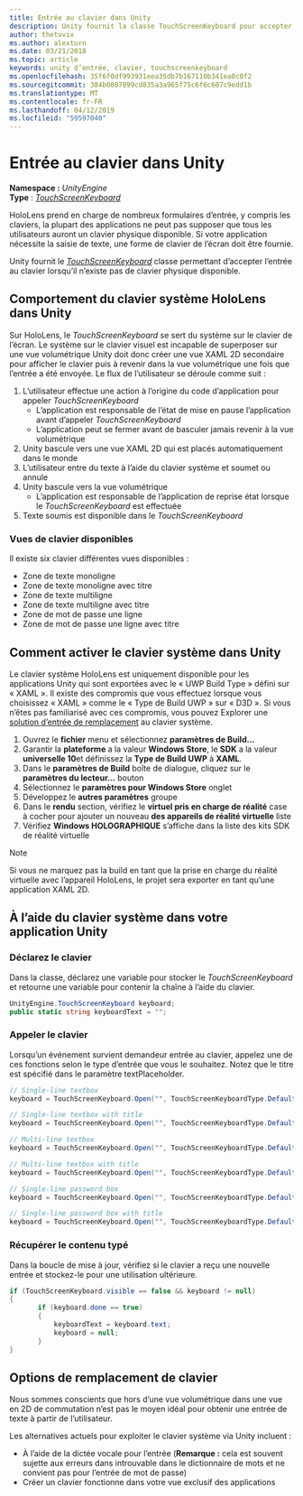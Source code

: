```yaml
---
title: Entrée au clavier dans Unity
description: Unity fournit la classe TouchScreenKeyboard pour accepter une entrée de clavier lorsqu’il n’existe pas de clavier physique disponible.
author: thetuvix
ms.author: alexturn
ms.date: 03/21/2018
ms.topic: article
keywords: unity d’entrée, clavier, touchscreenkeyboard
ms.openlocfilehash: 35f6f0df993931eea35db7b167110b341ea0c0f2
ms.sourcegitcommit: 384b0087899cd835a3a965f75c6f6c607c9edd1b
ms.translationtype: MT
ms.contentlocale: fr-FR
ms.lasthandoff: 04/12/2019
ms.locfileid: "59597040"
---
```

# <a name="keyboard-input-in-unity"></a>Entrée au clavier dans Unity

**Namespace :** *UnityEngine*<br>
 **Type** : *[TouchScreenKeyboard](http://docs.unity3d.com/ScriptReference/TouchScreenKeyboard.html)*

HoloLens prend en charge de nombreux formulaires d’entrée, y compris les claviers, la plupart des applications ne peut pas supposer que tous les utilisateurs auront un clavier physique disponible. Si votre application nécessite la saisie de texte, une forme de clavier de l’écran doit être fournie.

Unity fournit le *[TouchScreenKeyboard](http://docs.unity3d.com/ScriptReference/TouchScreenKeyboard.html)* classe permettant d’accepter l’entrée au clavier lorsqu’il n’existe pas de clavier physique disponible.

## <a name="hololens-system-keyboard-behavior-in-unity"></a>Comportement du clavier système HoloLens dans Unity

Sur HoloLens, le *TouchScreenKeyboard* se sert du système sur le clavier de l’écran. Le système sur le clavier visuel est incapable de superposer sur une vue volumétrique Unity doit donc créer une vue XAML 2D secondaire pour afficher le clavier puis à revenir dans la vue volumétrique une fois que l’entrée a été envoyée. Le flux de l’utilisateur se déroule comme suit :
1. L’utilisateur effectue une action à l’origine du code d’application pour appeler *TouchScreenKeyboard*
    * L’application est responsable de l’état de mise en pause l’application avant d’appeler *TouchScreenKeyboard*
    * L’application peut se fermer avant de basculer jamais revenir à la vue volumétrique
2. Unity bascule vers une vue XAML 2D qui est placés automatiquement dans le monde
3. L’utilisateur entre du texte à l’aide du clavier système et soumet ou annule
4. Unity bascule vers la vue volumétrique
    * L’application est responsable de l’application de reprise état lorsque le *TouchScreenKeyboard* est effectuée
5. Texte soumis est disponible dans le *TouchScreenKeyboard*

### <a name="available-keyboard-views"></a>Vues de clavier disponibles

Il existe six clavier différentes vues disponibles :
* Zone de texte monoligne
* Zone de texte monoligne avec titre
* Zone de texte multiligne
* Zone de texte multiligne avec titre
* Zone de mot de passe une ligne
* Zone de mot de passe une ligne avec titre

## <a name="how-to-enable-the-system-keyboard-in-unity"></a>Comment activer le clavier système dans Unity

Le clavier système HoloLens est uniquement disponible pour les applications Unity qui sont exportées avec le « UWP Build Type » défini sur « XAML ». Il existe des compromis que vous effectuez lorsque vous choisissez « XAML » comme le « Type de Build UWP » sur « D3D ». Si vous n’êtes pas familiarisé avec ces compromis, vous pouvez Explorer une [solution d’entrée de remplacement](#alternative-keyboard-options) au clavier système.
1. Ouvrez le **fichier** menu et sélectionnez **paramètres de Build...**
2. Garantir la **plateforme** a la valeur **Windows Store**, le **SDK** a la valeur **universelle 10**et définissez la **Type de Build UWP**  à **XAML**.
3. Dans le **paramètres de Build** boîte de dialogue, cliquez sur le **paramètres du lecteur...**  bouton
4. Sélectionnez le **paramètres pour Windows Store** onglet
5. Développez le **autres paramètres** groupe
6. Dans le **rendu** section, vérifiez le **virtuel pris en charge de réalité** case à cocher pour ajouter un nouveau **des appareils de réalité virtuelle** liste
7. Vérifiez **Windows HOLOGRAPHIQUE** s’affiche dans la liste des kits SDK de réalité virtuelle

>[!NOTE]
>Si vous ne marquez pas la build en tant que la prise en charge du réalité virtuelle avec l’appareil HoloLens, le projet sera exporter en tant qu’une application XAML 2D.

## <a name="using-the-system-keyboard-in-your-unity-app"></a>À l’aide du clavier système dans votre application Unity

### <a name="declare-the-keyboard"></a>Déclarez le clavier

Dans la classe, déclarez une variable pour stocker le *TouchScreenKeyboard* et retourne une variable pour contenir la chaîne à l’aide du clavier.

```cs
UnityEngine.TouchScreenKeyboard keyboard;
public static string keyboardText = "";
```

### <a name="invoke-the-keyboard"></a>Appeler le clavier

Lorsqu’un événement survient demandeur entrée au clavier, appelez une de ces fonctions selon le type d’entrée que vous le souhaitez. Notez que le titre est spécifié dans le paramètre textPlaceholder.

```cs
// Single-line textbox
keyboard = TouchScreenKeyboard.Open("", TouchScreenKeyboardType.Default, false, false, false, false);

// Single-line textbox with title
keyboard = TouchScreenKeyboard.Open("", TouchScreenKeyboardType.Default, false, false, false, false, "Single-line title");

// Multi-line textbox
keyboard = TouchScreenKeyboard.Open("", TouchScreenKeyboardType.Default, false, true, false, false);

// Multi-line textbox with title
keyboard = TouchScreenKeyboard.Open("", TouchScreenKeyboardType.Default, false, true, false, false, "Multi-line Title");

// Single-line password box
keyboard = TouchScreenKeyboard.Open("", TouchScreenKeyboardType.Default, false, false, true, false);

// Single-line password box with title
keyboard = TouchScreenKeyboard.Open("", TouchScreenKeyboardType.Default, false, false, true, false, "Secure Single-line Title");
```

### <a name="retrieve-typed-contents"></a>Récupérer le contenu typé

Dans la boucle de mise à jour, vérifiez si le clavier a reçu une nouvelle entrée et stockez-le pour une utilisation ultérieure.

```cs
if (TouchScreenKeyboard.visible == false && keyboard != null)
{
       if (keyboard.done == true)
       {
           keyboardText = keyboard.text;
           keyboard = null;
       }
}
```

## <a name="alternative-keyboard-options"></a>Options de remplacement de clavier

Nous sommes conscients que hors d’une vue volumétrique dans une vue en 2D de commutation n’est pas le moyen idéal pour obtenir une entrée de texte à partir de l’utilisateur.

Les alternatives actuels pour exploiter le clavier système via Unity incluent :
* À l’aide de la dictée vocale pour l’entrée (<b>Remarque :</b> cela est souvent sujette aux erreurs dans introuvable dans le dictionnaire de mots et ne convient pas pour l’entrée de mot de passe)
* Créer un clavier fonctionne dans votre vue exclusif des applications
